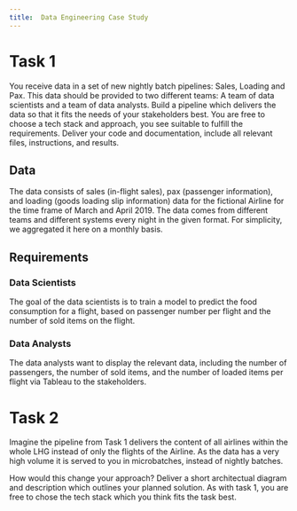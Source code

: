 ```yaml
---
title:  Data Engineering Case Study
---
```


# Task 1

You receive data in a set of new nightly batch pipelines: Sales, Loading and Pax.
This data should be provided to two different teams: A team of data scientists and a team of data analysts.
Build a pipeline which delivers the data so that it fits the needs of your stakeholders best. You are free to choose a tech stack and approach, you see suitable to fulfill the requirements.
Deliver your code and documentation, include all relevant files, instructions, and results.


## Data

The data consists of sales (in-flight sales), pax (passenger information), and loading (goods loading slip information) data for the fictional Airline for the time frame of March and April 2019.
The data comes from different teams and different systems every night in the given format. For simplicity, we aggregated it here on a monthly basis.


## Requirements

### Data Scientists

The goal of the data scientists is to train a model to predict the food consumption for a flight, based on passenger number per flight and the number of sold items on the flight.

### Data Analysts

The data analysts want to display the relevant data, including the number of passengers, the number of sold items, and the number of loaded items per flight via Tableau to the stakeholders.

# Task 2

Imagine the pipeline from Task 1 delivers the content of all airlines within the whole LHG instead of only the flights of the Airline.
As the data has a very high volume it is served to you in microbatches, instead of nightly batches.

How would this change your approach?
Deliver a short architectual diagram and description which outlines your planned solution. As with task 1, you are free to chose the tech stack which you think fits the task best.

